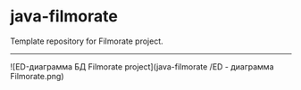 # java-filmorate
Template repository for Filmorate project.


---
![ED-диаграмма БД Filmorate project](java-filmorate
/ED - диаграмма Filmorate.png)
